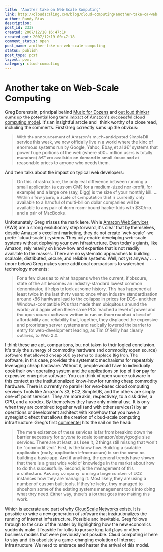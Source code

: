 ```yaml
---
title: 'Another take on Web-Scale Computing'
link: http://cloudscaling.com/blog/cloud-computing/another-take-on-web-scale-computing/
author: Randy Bias
description: 
post_id: 2338
created: 2007/12/18 16:47:18
created_gmt: 2007/12/19 00:47:18
comment_status: open
post_name: another-take-on-web-scale-computing
status: publish
post_type: post
layout: post
category: cloud-computing
---
```


# Another take on Web-Scale Computing

Greg Borenstein, principal behind [Music for Dozens](http://mfdz.com/) and [out loud thinker](http://www.urbanhonking.com/ideasfordozens) sums up the potential [long term impact of Amazon's successful cloud computing model](http://www.urbanhonking.com/ideasfordozens/archives/2007/12/what_happens_wh.html). It's an insightful article and I think worthy of a close read, including the comments. First Greg correctly sums up the obvious: 

> With the announcement of Amazon's much-anticipated SimpleDB service this week, we now officially live in a world where the kind of enormous systems run by Google, Yahoo, Ebay, et al â€” systems that power huge portions of the web (where 500+ million users is totally mundane) â€” are available on demand in small doses and at reasonable prices to anyone who needs them. 

And then talks about the impact on typical web developers: 

> On this infrastructure, the only real difference between running a small application (a custom CMS for a medium-sized non-profit, for example) and a large one (say, Digg) is the size of your monthly bill. ... Within a few years, a scale of computation that is currently only available to a handful of multi-billion dollar companies will be available to any pair of dorm room-bound hacker kids with $30/mo. and a pair of MacBooks. 

Unfortunately, Greg misses the mark here. While [Amazon Web Services](http://aws.amazon.com) (AWS) are a strong evolutionary step forward, it's clear that by themselves, despite Amazon's excellent marketing, they do not create 'web-scale' (we prefer 'cloud-scale') systems. They only enable developing web-scale systems without deploying your own infrastructure.  Even today's giants, like Amazon, rely heavily on know-how and expertise that is not readily available to the masses. There are no systematic approaches to building scalable, distributed, secure, and reliable systems. Well, not yet anyway . . . (more below) Greg makes some additional comparisons to watershed technology moments: 

> For a few clues as to what happens when the current, if obscure, state of the art becomes an industry-standard lowest common denominator, it helps to look at some history. This has happened at least twice in the last thirty years: once when industry standardization around x86 hardware lead to the collapse in prices for DOS- and then Windows-compatible PCs that made them ubiquitous around the world; and again when these same PCs reached a level of power and the open source software written to run on them reached a level of affordability and reliability that, together, they displaced the expensive and proprietary server systems and radically lowered the barrier to entry for web-development leading, as Tim O'Reilly has clearly outlined, to Web 2.0. 

I think these are apt, comparisons, but not taken to their logical conclusion. It's truly the synergy of commodity hardware and commodity (open source) software that allowed cheap x86 systems to displace Big Iron. The software, in this case, provides the systematic mechanisms for repeatably leveraging cheap hardware. Without it, people would have to individually cook their own operating system and the applications on top of it **or** pay for expensive enterprise software. You can think of open source software in this context as the institutionalized know-how for running cheap commodity hardware. There is currently no parallel for web-based cloud computing services Tools like Amazon's S3, EC2, SimpleDB, and the others are simply one-off point services. They are more akin, respectively, to a disk drive, a CPU, and a rolodex. By themselves they have only minimal use. It is only when they are combined together well (and with other services?) by an operations or development architect with knowhow that you have a synergistic effect that allows the creation of cloud-scale computing infrastructure. Greg's first [commenter](http://www.linkedin.com/in/thomaslockney) hits the nail on the head: 

> The mere existence of these services is far from breaking down the barrier necessary for *anyone* to scale to amazon/ebay/google size services. There are at least, as I see it, 2 things still missing that won't be "commoditized." First, is the know how. Building a scalable application (really, application infrastructure) is not the same as building a basic app. And if anything, the general trends have shown that there is a great wide void of knowledge in the market about how to do this successfully. Second, is the management of this architecture. Ask any company running a large number of EC2 instances how they are managing it. Most likely, they are using a number of custom built tools. If they're lucky, they managed to shoehorn some of the existing systems management tools into doing what they need. Either way, there's a lot that goes into making this work. 

Which is accurate and part of why [CloudScale Networks](http://www.cloudscale.net) exists. It is possible to write a new generation of software that institutionalizes the running of Internet infrastructure. Possible and inevitable. Greg follows through to the crux of the matter by highlighting how the new economics suddenly make it feasible for folks to pursue long tail plays or other business models that were previously not possible. Cloud computing is here to stay and it is absolutely a game-changing evolution of Internet infrastructure. We need to embrace and hasten the arrival of this model.